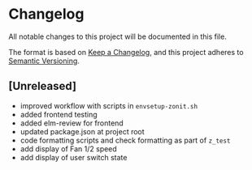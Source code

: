 # Changelog

All notable changes to this project will be documented in this file.

The format is based on [Keep a Changelog](https://keepachangelog.com/en/1.1.0/),
and this project adheres to
[Semantic Versioning](https://semver.org/spec/v2.0.0.html).

## [Unreleased]

- improved workflow with scripts in `envsetup-zonit.sh`
- added frontend testing
- added elm-review for frontend
- updated package.json at project root
- code formatting scripts and check formatting as part of `z_test`
- add display of Fan 1/2 speed
- add display of user switch state
